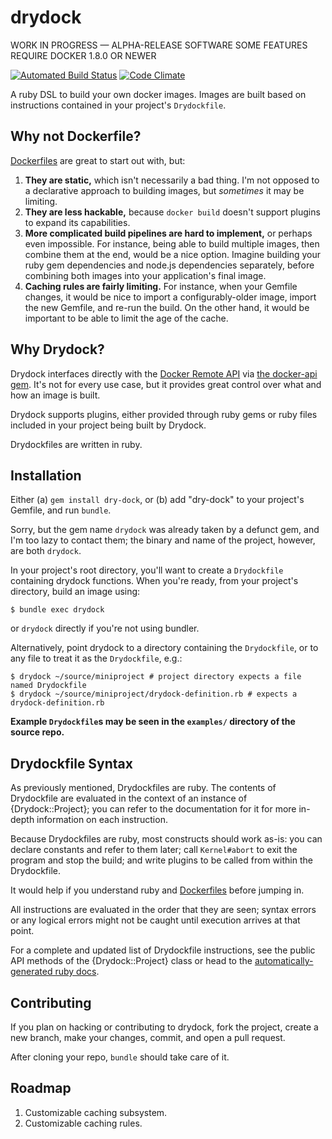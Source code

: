 # drydock

WORK IN PROGRESS — ALPHA-RELEASE SOFTWARE
SOME FEATURES REQUIRE DOCKER 1.8.0 OR NEWER

[![Automated Build Status](https://travis-ci.org/ripta/drydock.svg)](https://travis-ci.org/ripta/drydock)
[![Code Climate](https://codeclimate.com/github/ripta/drydock/badges/gpa.svg)](https://codeclimate.com/github/ripta/drydock)

A ruby DSL to build your own docker images. Images are built based on instructions
contained in your project's `Drydockfile`.


## Why not Dockerfile?

[Dockerfiles](https://docs.docker.com/reference/builder/) are great to start out
with, but:

1. **They are static,** which isn't necessarily a bad thing. I'm not opposed to
a declarative approach to building images, but _sometimes_ it may be limiting.
2. **They are less hackable,** because `docker build` doesn't support plugins
to expand its capabilities.
3. **More complicated build pipelines are hard to implement,** or perhaps even
impossible. For instance, being able to build multiple images, then combine them
at the end, would be a nice option. Imagine building your ruby gem dependencies
and node.js dependencies separately, before combining both images into your
application's final image.
4. **Caching rules are fairly limiting.** For instance, when your Gemfile changes,
it would be nice to import a configurably-older image, import the new Gemfile,
and re-run the build. On the other hand, it would be important to be able to limit
the age of the cache.


## Why Drydock?

Drydock interfaces directly with the [Docker Remote API](https://docs.docker.com/reference/api/docker_remote_api/)
via [the docker-api gem](https://github.com/swipely/docker-api/). It's
not for every use case, but it provides great control over what and how an image
is built.

Drydock supports plugins, either provided through ruby gems or ruby files included
in your project being built by Drydock.

Drydockfiles are written in ruby.


## Installation

Either (a) `gem install dry-dock`, or (b) add "dry-dock" to your project's Gemfile,
and run `bundle`.

Sorry, but the gem name `drydock` was already taken by a defunct gem, and I'm too
lazy to contact them; the binary and name of the project, however, are both `drydock`.

In your project's root directory, you'll want to create a `Drydockfile` containing
drydock functions. When you're ready, from your project's directory, build an image using:

```
$ bundle exec drydock
```

or `drydock` directly if you're not using bundler.

Alternatively, point drydock to a directory containing the `Drydockfile`, or to any
file to treat it as the `Drydockfile`, e.g.:

```
$ drydock ~/source/miniproject # project directory expects a file named Drydockfile
$ drydock ~/source/miniproject/drydock-definition.rb # expects a drydock-definition.rb
```

**Example `Drydockfile`s may be seen in the `examples/` directory of the source repo.**


## Drydockfile Syntax

As previously mentioned, Drydockfiles are ruby. The contents of Drydockfile are
evaluated in the context of an instance of {Drydock::Project}; you can refer to
the documentation for it for more in-depth information on each instruction.

Because Drydockfiles are ruby, most constructs should work as-is: you can declare
constants and refer to them later; call `Kernel#abort` to exit the program and
stop the build; and write plugins to be called from within the Drydockfile.

It would help if you understand ruby and
[Dockerfiles](https://docs.docker.com/reference/builder/) before jumping in.

All instructions are evaluated in the order that they are seen; syntax errors or
any logical errors might not be caught until execution arrives at that point.

For a complete and updated list of Drydockfile instructions, see the public API
methods of the {Drydock::Project} class or head to the
[automatically-generated ruby docs](http://www.rubydoc.info/gems/dry-dock).


## Contributing

If you plan on hacking or contributing to drydock, fork the project, create a new
branch, make your changes, commit, and open a pull request.

After cloning your repo, `bundle` should take care of it.


## Roadmap

1. Customizable caching subsystem.
4. Customizable caching rules.
